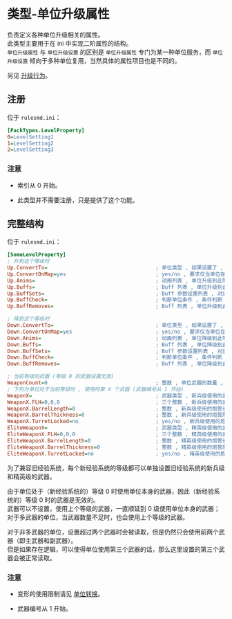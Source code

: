 # 类型-单位升级属性

负责定义各种单位升级相关的属性。  
此类型主要用于在 ini 中实现二阶属性的结构。  
`单位升级属性` 与 `单位升级设置` 的区别是 `单位升级属性` 专门为某一种单位服务，而 `单位升级设置` 倾向于多种单位复用，当然具体的属性项目也是不同的。

另见 [升级行为](/经验值与升级与军衔图像/属性-单位.md#升级行为)。



## 注册

位于 `rulesmd.ini`：

```ini
[PackTypes.LevelProperty]
0=LevelSetting1
1=LevelSetting2
2=LevelSetting3
```

### 注意

* 索引从 0 开始。

* 此类型并不需要注册，只是提供了这个功能。



## 完整结构

位于 `rulesmd.ini`：

```ini
[SomeLevelProperty]
; 升到这个等级时
Up.ConvertTo=                                   ; 单位类型 , 如果设置了 , 则单位升级到此等级时会变形 , 默认值是 空
Up.ConvertOnMap=yes                             ; yes/no , 要求仅当单位在地图上时才能进行变形 , 默认值是 yes
Up.Anims=                                       ; 动画列表 , 单位升级到此等级时会播放这些动画 , 默认值是 空
Up.Buffs=                                       ; Buff 列表 , 单位升级到此等级时会挂载这些 Buff , 默认值是 空
Up.BuffSets=                                    ; Buff 参数设置列表 , 对应的 Buff 在挂载时会合并此设置 , 不设置则使用 Buff 的默认值
Up.BuffCheck=                                   ; 判断单位条件 , 条件判断 , 需要满足所有的条件 , 单位自己判自己
Up.BuffRemoves=                                 ; Buff 列表 , 单位升级到此等级时会移除这些 Buff , 默认值是 空

; 降到这个等级时
Down.ConvertTo=                                 ; 单位类型 , 如果设置了 , 则单位降级到此等级时会变形 , 默认值是 空
Down.ConvertOnMap=yes                           ; yes/no , 要求仅当单位在地图上时才能进行变形 , 默认值是 yes
Down.Anims=                                     ; 动画列表 , 单位降级到此等级时会播放这些动画 , 默认值是 空
Down.Buffs=                                     ; Buff 列表 , 单位降级到此等级时会挂载这些 Buff , 默认值是 空
Down.BuffSets=                                  ; Buff 参数设置列表 , 对应的 Buff 在挂载时会合并此设置 , 不设置则使用 Buff 的默认值
Down.BuffCheck=                                 ; 判断单位条件 , 条件判断 , 需要满足所有的条件 , 单位自己判自己
Down.BuffRemoves=                               ; Buff 列表 , 单位降级到此等级时会移除这些 Buff , 默认值是 空

; 当前等级的武器 (等级 0 的武器设置无效)
WeaponCount=0                                   ; 整数 , 单位武器的数量 , 小于 0 按 0 算 , 默认值是 0
; 下列为单位处于当前等级时 , 使用的第 X 个武器 (武器编号从 1 开始)
WeaponX=                                        ; 武器类型 , 新兵级使用的武器 , 默认值是 空
WeaponX.FLH=0,0,0                               ; 三个整数 , 新兵级使用的武器开火坐标 , 默认值是 0,0,0
WeaponX.BarrelLength=0                          ; 整数 , 新兵级使用的炮管长度 , 默认值是 0
WeaponX.BarrelThickness=0                       ; 整数 , 新兵级使用的炮管厚度 , 默认值是 0
WeaponX.TurretLocked=no                         ; yes/no , 新兵级使用的炮塔锁定标识 , 默认值是 no
EliteWeaponX=                                   ; 武器类型 , 精英级使用的武器 , 默认值是 空
EliteWeaponX.FLH=0,0,0                          ; 三个整数 , 精英级使用的武器开火坐标 , 默认值是 0,0,0
EliteWeaponX.BarrelLength=0                     ; 整数 , 精英级使用的炮管长度 , 默认值是 0
EliteWeaponX.BarrelThickness=0                  ; 整数 , 精英级使用的炮管厚度 , 默认值是 0
EliteWeaponX.TurretLocked=no                    ; yes/no , 精英级使用的炮塔锁定标识 , 默认值是 no
```

为了兼容旧经验系统，每个新经验系统的等级都可以单独设置旧经验系统的新兵级和精英级的武器。

由于单位处于（新经验系统的）等级 0 时使用单位本身的武器，因此（新经验系统的）等级 0 时的武器是无效的。  
武器可以不设置，使用上个等级的武器，一直顺延到 0 级使用单位本身的武器；对于多武器的单位，当武器数量不足时，也会使用上个等级的武器。

对于非多武器的单位，设置超过两个武器时会被读取，但是仍然只会使用前两个武器（即主武器和副武器）。  
但是如果存在逻辑，可以使得单位使用第三个武器的话，那么这里设置的第三个武器会被正常读取。

### 注意

* 变形的使用限制请见 [单位转换](/功能扩展-弹头.md#弹头---单位转换)。

* 武器编号从 1 开始。